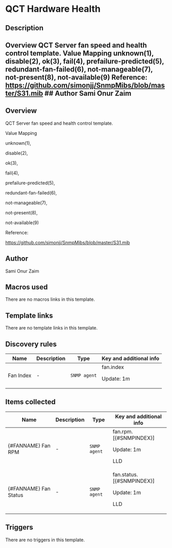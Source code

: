 # QCT Hardware Health

## Description

## Overview QCT Server fan speed and health control template. Value Mapping unknown(1), disable(2), ok(3), fail(4), prefailure-predicted(5), redundant-fan-failed(6), not-manageable(7), not-present(8), not-available(9) Reference: https://github.com/simonjj/SnmpMibs/blob/master/S31.mib ## Author Sami Onur Zaim 

## Overview

QCT Server fan speed and health control template.


 


Value Mapping


unknown(1),


disable(2),


ok(3),


fail(4),


prefailure-predicted(5),


redundant-fan-failed(6),


not-manageable(7),


not-present(8),


not-available(9)


 


Reference:


https://github.com/simonjj/SnmpMibs/blob/master/S31.mib



## Author

Sami Onur Zaim

## Macros used

There are no macros links in this template.

## Template links

There are no template links in this template.

## Discovery rules

|Name|Description|Type|Key and additional info|
|----|-----------|----|----|
|Fan Index|<p>-</p>|`SNMP agent`|fan.index<p>Update: 1m</p>|
## Items collected

|Name|Description|Type|Key and additional info|
|----|-----------|----|----|
|{#FANNAME} Fan RPM|<p>-</p>|`SNMP agent`|fan.rpm.[{#SNMPINDEX}]<p>Update: 1m</p><p>LLD</p>|
|{#FANNAME} Fan Status|<p>-</p>|`SNMP agent`|fan.status.[{#SNMPINDEX}]<p>Update: 1m</p><p>LLD</p>|
## Triggers

There are no triggers in this template.

